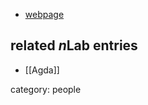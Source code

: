 

* [webpage](http://www.cse.chalmers.se/~ulfn/)

## related $n$Lab entries

* [[Agda]]

category: people

